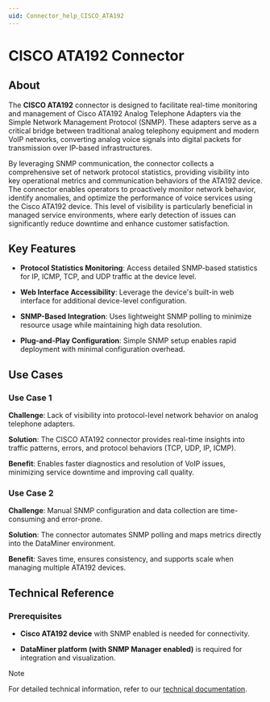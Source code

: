 ```yaml
---
uid: Connector_help_CISCO_ATA192
---
```

# CISCO ATA192 Connector

## About

The **CISCO ATA192** connector is designed to facilitate real-time monitoring and management of Cisco ATA192 Analog Telephone Adapters via the Simple Network Management Protocol (SNMP). These adapters serve as a critical bridge between traditional analog telephony equipment and modern VoIP networks, converting analog voice signals into digital packets for transmission over IP-based infrastructures.

By leveraging SNMP communication, the connector collects a comprehensive set of network protocol statistics, providing visibility into key operational metrics and communication behaviors of the ATA192 device.
The connector enables operators to proactively monitor network behavior, identify anomalies, and optimize the performance of voice services using the Cisco ATA192 device. This level of visibility is particularly beneficial in managed service environments, where early detection of issues can significantly reduce downtime and enhance customer satisfaction.

## Key Features

- **Protocol Statistics Monitoring**: Access detailed SNMP-based statistics for IP, ICMP, TCP, and UDP traffic at the device level.

- **Web Interface Accessibility**: Leverage the device's built-in web interface for additional device-level configuration.

- **SNMP-Based Integration**: Uses lightweight SNMP polling to minimize resource usage while maintaining high data resolution.

- **Plug-and-Play Configuration**: Simple SNMP setup enables rapid deployment with minimal configuration overhead.

## Use Cases

### Use Case 1

**Challenge**: Lack of visibility into protocol-level network behavior on analog telephone adapters.

**Solution**: The CISCO ATA192 connector provides real-time insights into traffic patterns, errors, and protocol behaviors (TCP, UDP, IP, ICMP).

**Benefit**: Enables faster diagnostics and resolution of VoIP issues, minimizing service downtime and improving call quality.


### Use Case 2

**Challenge**: Manual SNMP configuration and data collection are time-consuming and error-prone.

**Solution**: The connector automates SNMP polling and maps metrics directly into the DataMiner environment.

**Benefit**: Saves time, ensures consistency, and supports scale when managing multiple ATA192 devices.

## Technical Reference

### Prerequisites

- **Cisco ATA192 device** with SNMP enabled is needed for connectivity.

- **DataMiner platform (with SNMP Manager enabled)** is required for integration and visualization.

> [!NOTE]
> For detailed technical information, refer to our [technical documentation](xref:Connector_help_CISCO_ATA192_Technical).
